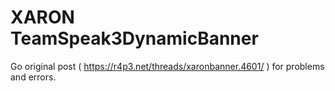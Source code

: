 # XARON TeamSpeak3DynamicBanner



Go original post ( https://r4p3.net/threads/xaronbanner.4601/ ) for problems and errors.
